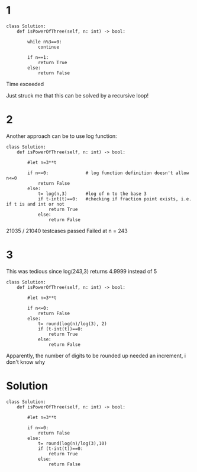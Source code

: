 # 1
```
class Solution:
    def isPowerOfThree(self, n: int) -> bool:

        while n%3==0:
            continue
        
        if n==1:
            return True
        else:
            return False
```
Time exceeded

Just struck me that this can be solved by a recursive loop!

# 2

Another approach can be to use log function:
```
class Solution:
    def isPowerOfThree(self, n: int) -> bool:

        #let n=3**t

        if n<=0:              # log function definition doesn't allow n<=0
            return False
        else:
            t= log(n,3)       #log of n to the base 3
            if t-int(t)==0:   #checking if fraction point exists, i.e. if t is and int or not
                return True
            else:
                return False
```
21035 / 21040 testcases passed
Failed at n = 243

# 3
This was tedious since log(243,3) returns 4.9999 instead of 5

```
class Solution:
    def isPowerOfThree(self, n: int) -> bool:

        #let n=3**t

        if n<=0:
            return False
        else:
            t= round(log(n)/log(3), 2)
            if (t-int(t))==0:
                return True
            else:
                return False
```
Apparently, the number of digits to be rounded up needed an increment, i don't know why
# Solution
```
class Solution:
    def isPowerOfThree(self, n: int) -> bool:

        #let n=3**t

        if n<=0:
            return False
        else:
            t= round(log(n)/log(3),10)
            if (t-int(t))==0:
                return True
            else:
                return False
```
